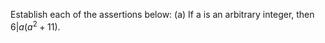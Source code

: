 Establish each of the assertions below:
    (a) If a is an arbitrary integer, then $6 | a(a^2 + 11)$.

